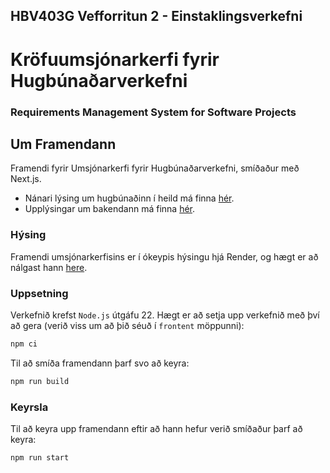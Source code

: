 ## HBV403G Vefforritun 2 - Einstaklingsverkefni
# Kröfuumsjónarkerfi fyrir Hugbúnaðarverkefni
### Requirements Management System for Software Projects

## Um Framendann
Framendi fyrir Umsjónarkerfi fyrir Hugbúnaðarverkefni, smíðaður með Next.js.
* Nánari lýsing um hugbúnaðinn í heild má finna [hér](../README.md).
* Upplýsingar um bakendann má finna [hér](../backend/README.md).

### Hýsing
Framendi umsjónarkerfisins er í ókeypis hýsingu hjá Render, og hægt er að nálgast hann [here](https://hbv403g-vef2-ev-frontend.onrender.com).

### Uppsetning
Verkefnið krefst `Node.js` útgáfu 22. Hægt er að setja upp verkefnið með því að gera (verið viss um að þið séuð í `frontent` möppunni):
```bash
npm ci
```
Til að smíða framendann þarf svo að keyra:
```bash
npm run build
```

### Keyrsla
Til að keyra upp framendann eftir að hann hefur verið smíðaður þarf að keyra:
```bash
npm run start
```
